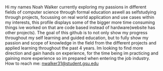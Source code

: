 Hi my names Noah Walker currently exploring my passions in different fields of computer science through formal education aswell as selfstudying through projects, focussing on real world application and use cases within my interests, this profile displays some of the bigger more time consuming things ive worked on that are code based instead of hardware(website has other projects). The goal of this github is to not only show my progress throughout my self learning and guided education, but to fully show my passion and scope of knowledge in the field from the different projects and applied learning throughout the past 4 years. Im looking to find more direction and gain hands on experience, for the time being im practicing and gaining more experience so im prepared when entering the job industry.
How to reach me: nwalker31@student.gsu.edu
<!---
noahw2025/noahw2025 is a ✨ special ✨ repository because its `README.md` (this file) appears on your GitHub profile.
You can click the Preview link to take a look at your changes.
--->
